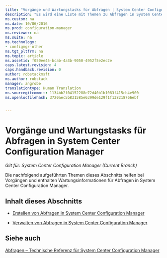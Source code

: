 ```yaml
---
title: "Vorgänge und Wartungstasks für Abfragen | System Center Configuration Manager"
description: "Es wird eine Liste mit Themen zu Abfragen in System Center Configuration Manager angezeigt. Im Mittelpunkt stehen Vorgänge und Wartung."
ms.custom: na
ms.date: 10/06/2016
ms.prod: configuration-manager
ms.reviewer: na
ms.suite: na
ms.technology:
- configmgr-other
ms.tgt_pltfrm: na
ms.topic: article
ms.assetid: f050ee45-bcab-4a3b-9050-4952f5e2ec2e
caps.latest.revision: 4
caps.handback.revision: 0
author: robstackmsft
ms.author: robstack
manager: angrobe
translationtype: Human Translation
ms.sourcegitcommit: 1134bb2f04152288e72d40b1b1083f415cb4e900
ms.openlocfilehash: 3720aec5b831585e6399de129f1f138218766ebf


---
```

# <a name="operations-and-maintenance-for-queries-in-system-center-configuration-manager"></a>Vorgänge und Wartungstasks für Abfragen in System Center Configuration Manager

*Gilt für: System Center Configuration Manager (Current Branch)*

Die nachfolgend aufgeführten Themen dieses Abschnitts helfen bei Vorgängen und enthalten Wartungsinformationen für Abfragen in System Center Configuration Manager.  

## <a name="in-this-section"></a>Inhalt dieses Abschnitts  

-   [Erstellen von Abfragen in System Center Configuration Manager](../../../core/servers/manage/create-queries.md)  

-   [Verwalten von Abfragen in System Center Configuration Manager](../../../core/servers/manage/manage-queries.md)  

## <a name="see-also"></a>Siehe auch  
 [Abfragen – Technische Referenz für System Center Configuration Manager](../../../core/servers/manage/queries-technical-reference.md)



<!--HONumber=Nov16_HO1-->


